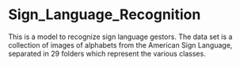 # Sign_Language_Recognition
This is a model to recognize sign language gestors. The data set is a collection of images of alphabets from the American Sign Language, separated in 29 folders which represent the various classes.
